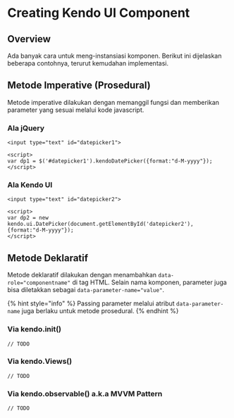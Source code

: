 # Creating Kendo UI Component

## Overview

Ada banyak cara untuk meng-instansiasi komponen. Berikut ini dijelaskan beberapa contohnya, terurut kemudahan implementasi.

## Metode Imperative \(Prosedural\)

Metode imperative dilakukan dengan memanggil fungsi dan memberikan parameter yang sesuai melalui kode javascript.

### Ala jQuery

```markup
<input type="text" id="datepicker1">

<script>
var dp1 = $('#datepicker1').kendoDatePicker({format:"d-M-yyyy"});
</script>
```

### Ala Kendo UI

```markup
<input type="text" id="datepicker2">

<script>
var dp2 = new kendo.ui.DatePicker(document.getElementById('datepicker2'), {format:"d-M-yyyy"}); 
</script>
```

## Metode Deklaratif

Metode deklaratif dilakukan dengan menambahkan `data-role="componentname"` di tag HTML. Selain nama komponen, parameter juga bisa diletakkan sebagai `data-parameter-name="value"`.

{% hint style="info" %}
Passing parameter melalui atribut `data-parameter-name` juga berlaku untuk metode prosedural.
{% endhint %}

### Via kendo.init\(\)

```markup
// TODO
```

### Via kendo.Views\(\)

```markup
// TODO
```

### Via kendo.observable\(\) a.k.a MVVM Pattern

```markup
// TODO
```



### 


